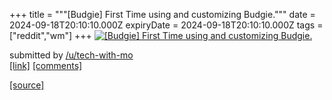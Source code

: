 +++
title = """[Budgie] First Time using and customizing Budgie."""
date = 2024-09-18T20:10:10.000Z
expiryDate = 2024-09-18T20:10:10.000Z
tags = ["reddit","wm"]
+++
[![[Budgie] First Time using and customizing Budgie.](https://preview.redd.it/o7koy94hkmpd1.png?width=640&crop=smart&auto=webp&s=9476de426a4ed201657220da34e294ca55867ae5 "[Budgie] First Time using and customizing Budgie.")](https://www.reddit.com/r/unixporn/comments/1fk2c14/budgie_first_time_using_and_customizing_budgie/)

submitted by [/u/tech-with-mo](https://www.reddit.com/user/tech-with-mo)  
[\[link\]](https://i.redd.it/o7koy94hkmpd1.png) [\[comments\]](https://www.reddit.com/r/unixporn/comments/1fk2c14/budgie_first_time_using_and_customizing_budgie/)

[[source]](https://www.reddit.com/r/unixporn/comments/1fk2c14/budgie_first_time_using_and_customizing_budgie/)
